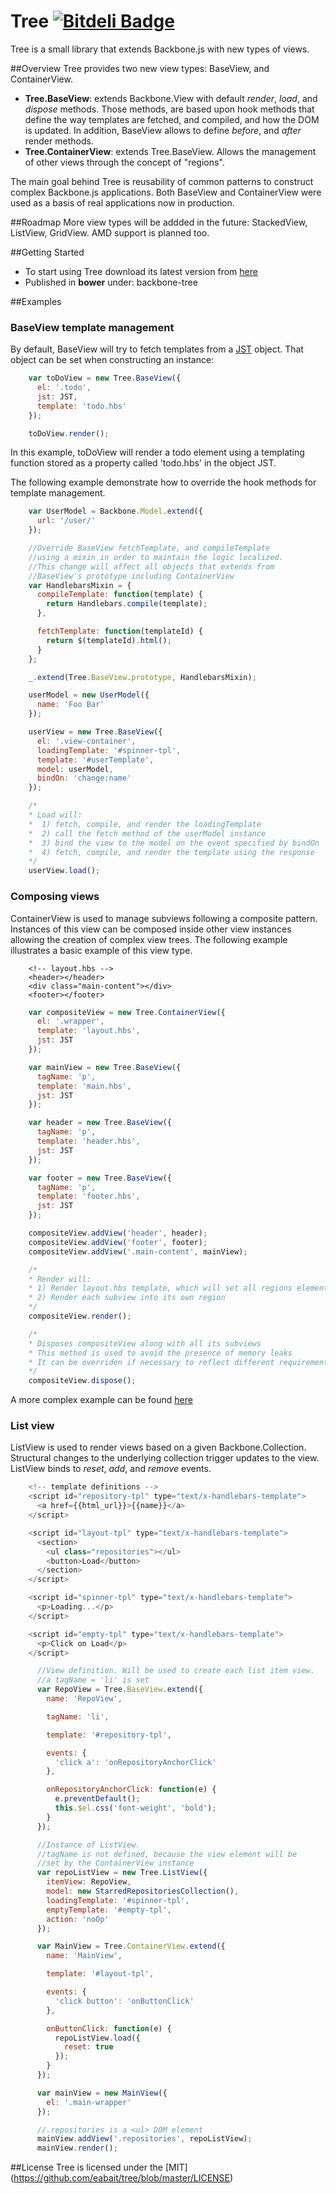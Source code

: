 Tree [![Bitdeli Badge](https://d2weczhvl823v0.cloudfront.net/eabait/tree/trend.png)](https://bitdeli.com/free "Bitdeli Badge")
====
Tree is a small library that extends Backbone.js with new types of views.

##Overview
Tree provides two new view types: BaseView, and ContainerView.
* **Tree.BaseView**: extends Backbone.View with default *render*, *load*, and *dispose* methods. Those methods, are based upon hook methods that define the way templates are fetched, and compiled, and how the DOM is updated.
In addition, BaseView allows to define *before*, and *after* render methods.
* **Tree.ContainerView**: extends Tree.BaseView. Allows the management of other views through the concept of "regions".

The main goal behind Tree is reusability of common patterns to construct complex Backbone.js applications. Both BaseView and ContainerView were used as a basis of real applications now in production.

##Roadmap
More view types will be addded in the future: StackedView, ListView, GridView.
AMD support is planned too.

##Getting Started
- To start using Tree download its latest version from [here](https://github.com/eabait/tree/releases/latest)
- Published in **bower** under: backbone-tree

##Examples
### BaseView template management
By default, BaseView will try to fetch templates from a [JST](http://ricostacruz.com/backbone-patterns/#jst_templates) object. That object can be set when constructing an instance:
```javascript
    var toDoView = new Tree.BaseView({
      el: '.todo',
      jst: JST,
      template: 'todo.hbs'
    });

    toDoView.render();
```
In this example, toDoView will render a todo element using a templating function stored as a property called 'todo.hbs' in the object JST.

The following example demonstrate how to override the hook methods for template management.
```javascript
    var UserModel = Backbone.Model.extend({
      url: '/user/'
    });

    //Override BaseView fetchTemplate, and compileTemplate
    //using a mixin in order to maintain the logic localized.
    //This change will affect all objects that extends from
    //BaseView's prototype including ContainerView
    var HandlebarsMixin = {
      compileTemplate: function(template) {
        return Handlebars.compile(template);
      },

      fetchTemplate: function(templateId) {
        return $(templateId).html();
      }
    };

    _.extend(Tree.BaseView.prototype, HandlebarsMixin);

    userModel = new UserModel({
      name: 'Foo Bar'
    });

    userView = new Tree.BaseView({
      el: '.view-container',
      loadingTemplate: '#spinner-tpl',
      template: '#userTemplate',
      model: userModel,
      bindOn: 'change:name'
    });

    /*
    * Load will:
    *  1) fetch, compile, and render the loadingTemplate
    *  2) call the fetch method of the userModel instance
    *  3) bind the view to the model on the event specified by bindOn
    *  4) fetch, compile, and render the template using the response
    */
    userView.load();
```
### Composing views
ContainerView is used to manage subviews following a composite pattern. Instances of this view can be composed inside other view instances allowing the creation of complex view trees. The following example illustrates a basic example of this view type.

```
    <!-- layout.hbs -->
    <header></header>
    <div class="main-content"></div>
    <footer></footer>
```
```javascript
    var compositeView = new Tree.ContainerView({
      el: '.wrapper',
      template: 'layout.hbs',
      jst: JST
    });

    var mainView = new Tree.BaseView({
      tagName: 'p',
      template: 'main.hbs',
      jst: JST
    });

    var header = new Tree.BaseView({
      tagName: 'p',
      template: 'header.hbs',
      jst: JST
    });

    var footer = new Tree.BaseView({
      tagName: 'p',
      template: 'footer.hbs',
      jst: JST
    });

    compositeView.addView('header', header);
    compositeView.addView('footer', footer);
    compositeView.addView('.main-content', mainView);

    /*
    * Render will:
    * 1) Render layout.hbs template, which will set all regions elements in the DOM
    * 2) Render each subview into its own region
    */
    compositeView.render();

    /*
    * Disposes compositeView along with all its subviews
    * This method is used to avoid the presence of memory leaks
    * It can be overriden if necessary to reflect different requirements
    */
    compositeView.dispose();
```
A more complex example can be found [here](https://gist.github.com/eabait/8136194)
### List view
ListView is used to render views based on a given Backbone.Collection. Structural changes to the underlying collection trigger updates to the view. ListView binds to *reset*, *add*, and *remove* events.

```javascript
    <!-- template definitions -->
    <script id="repository-tpl" type="text/x-handlebars-template">
      <a href={{html_url}}>{{name}}</a>
    </script>

    <script id="layout-tpl" type="text/x-handlebars-template">
      <section>
        <ul class="repositories"></ul>
        <button>Load</button>
      </section>
    </script>

    <script id="spinner-tpl" type="text/x-handlebars-template">
      <p>Loading...</p>
    </script>

    <script id="empty-tpl" type="text/x-handlebars-template">
      <p>Click on Load</p>
    </script>
```
```javascript
      //View definition. Will be used to create each list item view.
      //a tagName = 'li' is set
      var RepoView = Tree.BaseView.extend({
        name: 'RepoView',

        tagName: 'li',

        template: '#repository-tpl',

        events: {
          'click a': 'onRepositoryAnchorClick'
        },

        onRepositoryAnchorClick: function(e) {
          e.preventDefault();
          this.$el.css('font-weight', 'bold');
        }
      });

      //Instance of ListView.
      //tagName is not defined, because the view element will be
      //set by the ContainerView instance
      var repoListView = new Tree.ListView({
        itemView: RepoView,
        model: new StarredRepositoriesCollection(),
        loadingTemplate: '#spinner-tpl',
        emptyTemplate: '#empty-tpl',
        action: 'noOp'
      });

      var MainView = Tree.ContainerView.extend({
        name: 'MainView',

        template: '#layout-tpl',

        events: {
          'click button': 'onButtonClick'
        },

        onButtonClick: function(e) {
          repoListView.load({
            reset: true
          });
        }
      });

      var mainView = new MainView({
        el: '.main-wrapper'
      });

      //.repositories is a <ul> DOM element
      mainView.addView('.repositories', repoListView);
      mainView.render();
```
##License
Tree is licensed under the [MIT] (https://github.com/eabait/tree/blob/master/LICENSE)
